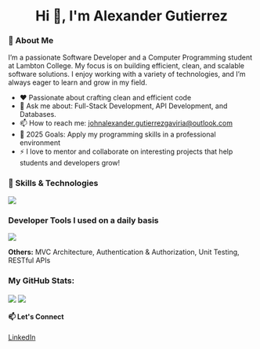 <h1 align="center">Hi 👋, I'm Alexander Gutierrez</h1>

<h3>🌟 About Me</h3>

<p>I’m a passionate Software Developer and a Computer Programming student at Lambton College. My focus is on building efficient, clean, and scalable software solutions. I enjoy working with a variety of technologies, and I’m always eager to learn and grow in my field.</p>
  
- ❤️ Passionate about crafting clean and efficient code
- 💬 Ask me about: Full-Stack Development, API Development, and Databases.
- 📫 How to reach me: johnalexander.gutierrezgaviria@outlook.com
- 🥅 2025 Goals: Apply my programming skills in a professional environment
- ⚡ I love to mentor and collaborate on interesting projects that help students and developers grow!

<h3 align="left">🚀 Skills & Technologies</h3>
<p align="left">
  <a href="#">
    <img src="https://skillicons.dev/icons?i=java,python,javascript,html,css,nodejs,mysql,mongodb" />
  </a>
</p>
<h3 align="left">Developer Tools I used on a daily basis</h3>
<p align="left">
  <a href="#">
    <img src="https://skillicons.dev/icons?i=git,github,vscode,postman" />
  </a>
</p>

**Others:** MVC Architecture, Authentication & Authorization, Unit Testing, RESTful APIs

### My GitHub Stats:

<img align="center" src="https://github-readme-stats.vercel.app/api?username=alexzgut&theme=tokyonight&show_icons=true&hide=prs&include_all_commits=true&hide_rank=true" /> <img align="center" src="https://github-readme-stats.vercel.app/api/top-langs/?username=alexzgut&layout=compact&theme=tokyonight&langs_count=6&cache_seconds=1800" />

#### 📫 Let's Connect
[LinkedIn](https://www.linkedin.com/in/alexander-gutierrez-g/)

